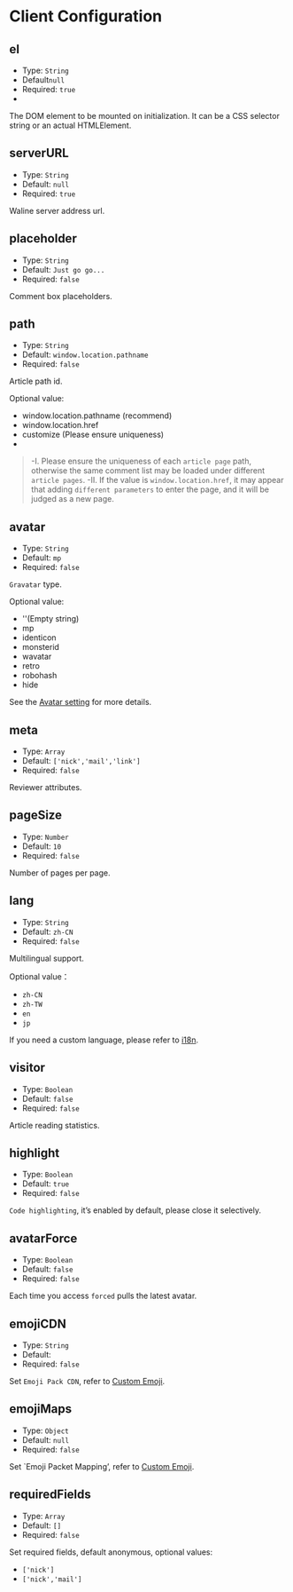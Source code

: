 # Client Configuration

## el

- Type: `String`
- Default`null`
- Required: `true`
- 
The DOM element to be mounted on initialization. It can be a CSS selector string or an actual HTMLElement.
## serverURL

- Type: `String`
- Default: `null`
- Required: `true`

Waline server address url.

## placeholder
- Type: `String`
- Default: `Just go go...`
- Required: `false`

Comment box placeholders.

## path
- Type: `String`
- Default: `window.location.pathname`
- Required: `false`

Article path id.

Optional value:

- window.location.pathname (recommend)
- window.location.href
- customize (Please ensure uniqueness)
- 
>-I. Please ensure the uniqueness of each `article page` path, otherwise the same comment list may be loaded under different `article pages`.
>-II. If the value is `window.location.href`, it may appear that adding `different parameters` to enter the page, and it will be judged as a new page.
## avatar
- Type: `String`
- Default: `mp`
- Required: `false`

`Gravatar` type.

Optional value:

- ''(Empty string)
- mp
- identicon
- monsterid
- wavatar
- retro
- robohash
- hide

See the [Avatar setting](/avatar.html) for more details.
## meta
- Type: `Array`
- Default: `['nick','mail','link']`
- Required: `false`

Reviewer attributes.

## pageSize
- Type: `Number`
- Default: `10`
- Required: `false`

Number of pages per page.

## lang
- Type: `String`
- Default: `zh-CN`
- Required: `false`

Multilingual support.

Optional value：

- `zh-CN`
- `zh-TW`
- `en`
- `jp`

If you need a custom language, please refer to [i18n](/i18n.html).

## visitor

- Type: `Boolean`
- Default: `false`
- Required: `false`

Article reading statistics.
## highlight
- Type: `Boolean`
- Default: `true`
- Required: `false`

`Code highlighting`, it’s enabled by default, please close it selectively.

## avatarForce
- Type: `Boolean`
- Default: `false`
- Required: `false`
  
Each time you access `forced` pulls the latest avatar.
## emojiCDN
- Type: `String`
- Default: ` `
- Required: `false`

Set `Emoji Pack CDN`, refer to [Custom Emoji](/client/emoji.html).

## emojiMaps
- Type: `Object`
- Default: `null`
- Required: `false`

Set `Emoji Packet Mapping’, refer to [Custom Emoji](/client/emoji.html).

## requiredFields
- Type: `Array`
- Default: `[]`
- Required: `false`

Set required fields, default anonymous, optional values:

- `['nick']`
- `['nick','mail']`
